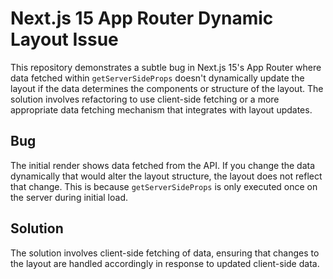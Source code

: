 # Next.js 15 App Router Dynamic Layout Issue

This repository demonstrates a subtle bug in Next.js 15's App Router where data fetched within `getServerSideProps` doesn't dynamically update the layout if the data determines the components or structure of the layout.  The solution involves refactoring to use client-side fetching or a more appropriate data fetching mechanism that integrates with layout updates.

## Bug

The initial render shows data fetched from the API.  If you change the data dynamically that would alter the layout structure, the layout does not reflect that change.  This is because `getServerSideProps` is only executed once on the server during initial load.

## Solution

The solution involves client-side fetching of data, ensuring that changes to the layout are handled accordingly in response to updated client-side data.

